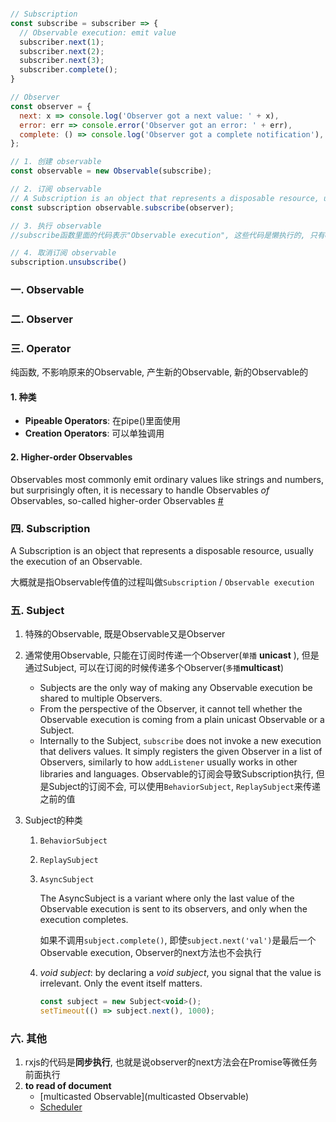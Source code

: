 ```javascript

// Subscription
const subscribe = subscriber => {
  // Observable execution: emit value
  subscriber.next(1);
  subscriber.next(2);
  subscriber.next(3);
  subscriber.complete();
}

// Observer
const observer = {
  next: x => console.log('Observer got a next value: ' + x),
  error: err => console.error('Observer got an error: ' + err),
  complete: () => console.log('Observer got a complete notification'),
};

// 1. 创建 observable
const observable = new Observable(subscribe);

// 2. 订阅 observable
// A Subscription is an object that represents a disposable resource, usually the execution of an Observable
const subscription observable.subscribe(observer);

// 3. 执行 observable
//subscribe函数里面的代码表示"Observable execution", 这些代码是懒执行的, 只有observable被订阅后才会执行

// 4. 取消订阅 observable
subscription.unsubscribe()


```



### 一. Observable

### 二. Observer

### 三. Operator

纯函数, 不影响原来的Observable, 产生新的Observable, 新的Observable的

#### 1. 种类

- **Pipeable Operators**: 在pipe()里面使用
- **Creation Operators**: 可以单独调用

#### 2. Higher-order Observables

Observables most commonly emit ordinary values like strings and numbers, but surprisingly often, it is necessary to handle Observables *of* Observables, so-called higher-order Observables [#](https://rxjs.dev/guide/operators#higher-order-observables)

### 

### 四. Subscription

A Subscription is an object that represents a disposable resource, usually the execution of an Observable.

大概就是指Observable传值的过程叫做`Subscription` / `Observable execution`



### 五. Subject

1. 特殊的Observable, 既是Observable又是Observer

2. 通常使用Observable, 只能在订阅时传递一个Observer(`单播` **unicast** ), 但是通过Subject, 可以在订阅的时候传递多个Observer(`多播`**multicast**)

   - Subjects are the only way of making any Observable execution be shared to multiple Observers.
   - From the perspective of the Observer, it cannot tell whether the Observable execution is coming from a plain unicast Observable or a Subject.
   - Internally to the Subject, `subscribe` does not invoke a new execution that delivers values. It simply registers the given Observer in a list of Observers, similarly to how `addListener` usually works in other libraries and languages.
     Observable的订阅会导致Subscription执行, 但是Subject的订阅不会, 可以使用`BehaviorSubject`, `ReplaySubject`来传递之前的值

3. Subject的种类

   1. `BehaviorSubject`

   2. `ReplaySubject`

   3. `AsyncSubject`

      The AsyncSubject is a variant where only the last value of the Observable execution is sent to its observers, and only when the execution completes.

      如果不调用`subject.complete()`, 即使`subject.next('val')`是最后一个Observable execution, Observer的next方法也不会执行

   4. *void subject*:  by declaring a *void subject*, you signal that the value is irrelevant. Only the event itself matters.

      ```javascript
      const subject = new Subject<void>();
      setTimeout(() => subject.next(), 1000);
      ```

### 六. 其他

1. rxjs的代码是**同步执行**, 也就是说observer的next方法会在Promise等微任务前面执行
2. **to read of document**
   - [multicasted Observable](multicasted Observable)
   - [Scheduler](https://rxjs.dev/guide/scheduler)









